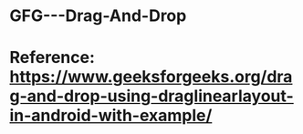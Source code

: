 # GFG---Drag-And-Drop
# Reference: https://www.geeksforgeeks.org/drag-and-drop-using-draglinearlayout-in-android-with-example/
